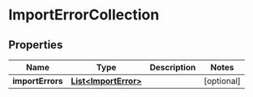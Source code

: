 

# ImportErrorCollection

## Properties

Name | Type | Description | Notes
------------ | ------------- | ------------- | -------------
**importErrors** | [**List&lt;ImportError&gt;**](ImportError.md) |  |  [optional]



